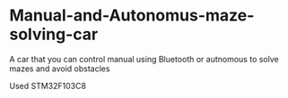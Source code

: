 # Manual-and-Autonomus-maze-solving-car
A car that you can control manual using Bluetooth or autnomous to solve mazes and avoid obstacles  

Used STM32F103C8
